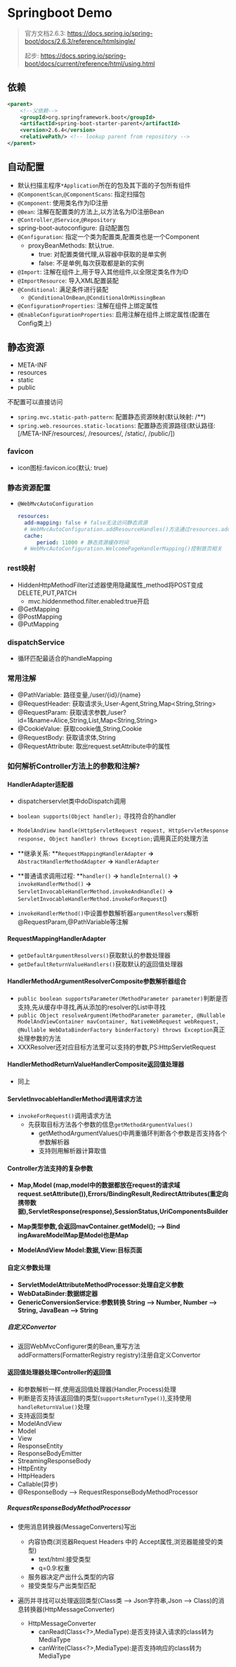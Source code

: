 # Springboot Demo

> 官方文档2.6.3: https://docs.spring.io/spring-boot/docs/2.6.3/reference/htmlsingle/
>
> 起步: https://docs.spring.io/spring-boot/docs/current/reference/html/using.html

## 依赖

``` xml
<parent>
    <!--父依赖-->
    <groupId>org.springframework.boot</groupId>
    <artifactId>spring-boot-starter-parent</artifactId>
    <version>2.6.4</version>
    <relativePath/> <!-- lookup parent from repository -->
</parent>
```

## 自动配置

* 默认扫描主程序`*Application`所在的包及其下面的子包所有组件
* `@ComponentScan`,`@ComponentScans`: 指定扫描包
* `@Component`: 使用类名作为ID注册
* `@Bean`: 注解在配置类的方法上,以方法名为ID注册Bean
* `@Controller`,`@Service`,`@Repository`
* spring-boot-autoconfigure: 自动配置包
* `@Configuration`: 指定一个类为配置类,配置类也是一个Component
  * proxyBeanMethods: 默认true.
    * true: 对配置类做代理,从容器中获取的是单实例
    * false: 不是单例,每次获取都是新的实例
* `@Import`: 注解在组件上,用于导入其他组件,以全限定类名作为ID
* `@ImportResource`: 导入XML配置装配
* `@Conditional`: 满足条件进行装配
  * `@ConditionalOnBean`,`@ConditionalOnMissingBean`
* `@ConfigurationProperties`: 注解在组件上绑定属性
* `@EnableConfigurationProperties`: 启用注解在组件上绑定属性(配置在Config类上)



## 静态资源

* META-INF
* resources
* static
* public

不配置可以直接访问

* `spring.mvc.static-path-pattern`:  配置静态资源映射(默认映射: /**)
* `spring.web.resources.static-locations`: 配置静态资源路径(默认路径: [/META-INF/resources/, /resources/, /static/, /public/])

### favicon

* icon图标:favicon.ico(默认: true)

### 静态资源配置

* `@WebMvcAutoConfiguration`

  ```yaml
  resources: 
  	add-mapping: false # false无法访问静态资源
  	# WebMvcAutoConfiguration.addResourceHandles()方法通过resources.add-mapping属性判断是否禁用静态资源的访问
	cache:
  		period: 11000 # 静态资源缓存时间
  	# WebMvcAutoConfiguration.WelcomePageHandlerMapping()控制首页相关
  ```
  

### rest映射

- HiddenHttpMethodFilter过滤器使用隐藏属性_method将POST变成DELETE,PUT,PATCH
  - mvc.hiddenmethod.filter.enabled:true开启
- @GetMapping
- @PostMapping
- @PutMapping

### dispatchService

- 循环匹配最适合的handleMapping

### 常用注解

- @PathVariable: 路径变量,/user/{id}/{name}
- @RequestHeader: 获取请求头,User-Agent,String,Map<String,String>
- @RequestParam: 获取请求参数,/user?id=1&name=Alice,String,List<String>,Map<String,String>
- @CookieValue: 获取cookie值,String,Cookie
- @RequestBody: 获取请求体,String
- @RequestAttribute: 取出request.setAttribute中的属性

### 如何解析Controller方法上的参数和注解?

#### HandlerAdapter适配器

- dispatcherservlet类中doDispatch调用

- `boolean supports(Object handler);` 寻找符合的handler
- `ModelAndView handle(HttpServletRequest request, HttpServletResponse response, Object handler) throws Exception;`调用真正的处理方法
- **继承关系: **`RequestMappingHandlerAdapter` **->** `AbstractHandlerMethodAdapter` **->** `HandlerAdapter`
- **普通请求调用过程: **`handler()` **->** `handleInternal()` **->** `invokeHandlerMethod()` **->** `ServletInvocableHandlerMethod.invokeAndHandle()` **->** `ServletInvocableHandlerMethod.invokeForRequest`()
- `invokeHandlerMethod()`中设置参数解析器`argumentResolvers`解析@RequestParam,@PathVariable等注解

#### RequestMappingHandlerAdapter

- `getDefaultArgumentResolvers()`获取默认的参数处理器
- `getDefaultReturnValueHandlers()`获取默认的返回值处理器

####  HandlerMethodArgumentResolverComposite参数解析器组合

- `public boolean supportsParameter(MethodParameter parameter)`判断是否支持,先从缓存中寻找,再从添加的resolver的List中寻找
- `public Object resolveArgument(MethodParameter parameter, @Nullable ModelAndViewContainer mavContainer,
  			NativeWebRequest webRequest, @Nullable WebDataBinderFactory binderFactory) throws Exception`真正处理参数的方法
- XXXResolver还对应目标方法里可以支持的参数,PS:HttpServletRequest

#### HandlerMethodReturnValueHandlerComposite返回值处理器

- 同上

#### ServletInvocableHandlerMethod调用请求方法

- `invokeForRequest()`调用请求方法
  - 先获取目标方法各个参数的信息`getMethodArgumentValues()`
    - getMethodArgumentValues()中两重循环判断各个参数是否支持各个参数解析器
    - 支持则用解析器计算取值

#### Controller方法支持的复杂参数

- **Map,Model (map,model中的数据都放在request的请求域 request.setAttribute()),Errors/BindingResult,RedirectAttributes(重定向携带数据),ServletResponse(response),SessionStatus,UriComponentsBuilder**

- **Map类型参数,会返回mavContainer.getModel(); --> Bind ingAwareModelMap是Model也是Map**

- **ModelAndView Model:数据,View:目标页面**

#### 自定义参数处理

- **ServletModelAttributeMethodProcessor:处理自定义参数**
- **WebDataBinder:数据绑定器**
- **GenericConversionService:参数转换 String --> Number, Number --> String, JavaBean --> String**

##### 自定义Convertor

- 返回WebMvcConfigurer类的Bean,重写方法addFormatters(FormatterRegistry registry)注册自定义Convertor

#### 返回值处理器处理Controller的返回值

- 和参数解析一样,使用返回值处理器(Handler,Process)处理
- 判断是否支持该返回值的类型(`supportsReturnType()`),支持使用`handleReturnValue()`处理
-   支持返回类型
  - ModelAndView
  - Model
  - View
  - ResponseEntity
  - ResponseBodyEmitter
  - StreamingResponseBody
  - HttpEntity
  - HttpHeaders
  - Callable(异步)
- @ResponseBody --> RequestResponseBodyMethodProcessor

##### RequestResponseBodyMethodProcessor

- 使用消息转换器(MessageConverters)写出 
  - 内容协商(浏览器Request Headers 中的 Accept属性,浏览器能接受的类型)
    - text/html:接受类型
    - q=0.9:权重
  - 服务器决定产出什么类型的内容
  - 接受类型与产出类型匹配

- 遍历并寻找可以处理返回类型(Class类 --> Json字符串,Json --> Class)的消息转换器(HttpMessageConverter)
  - HttpMessageConverter
    - canRead(Class<?>,MediaType):是否支持读入请求的class转为MediaType
    - canWrite(Class<?>,MediaType):是否支持响应的class转为MediaType